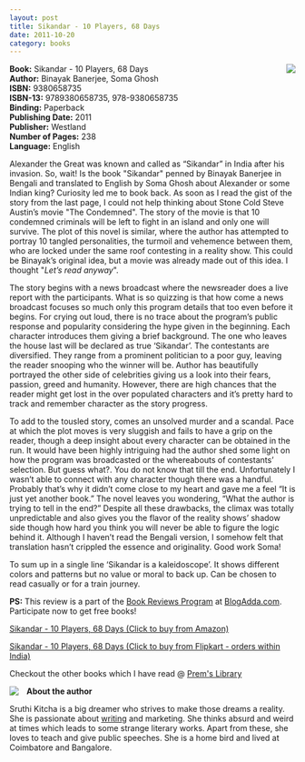 ```yaml
---
layout: post
title: Sikandar - 10 Players, 68 Days
date: 2011-10-20
category: books
---
```


<img style="clear: right; float: right; margin-bottom: 1em; margin-left: 1em;" 
src="{{site.url}}/img/sikandar-10-players-68-days-binayak-banarjee-soma-ghosh.jpg"/>   

**Book:** Sikandar - 10 Players, 68 Days  
**Author:** Binayak Banerjee, Soma Ghosh  
**ISBN:** 9380658735  
**ISBN-13:** 9789380658735, 978-9380658735  
**Binding:** Paperback  
**Publishing Date:** 2011  
**Publisher:** Westland  
**Number of Pages:** 238  
**Language:** English  
  
Alexander the Great was known and called as “Sikandar” in India after his invasion. So, wait! Is the book "Sikandar" penned by Binayak Banerjee in Bengali and translated to English by Soma Ghosh about Alexander or some Indian king? Curiosity led me to book back. As soon as I read the gist of the story from the last page, I could not help thinking about Stone Cold Steve Austin’s movie "The Condemned". The story of the movie is that 10 condemned criminals will be left to fight in an island and only one will survive. The plot of this novel is similar, where the author has attempted to portray 10 tangled personalities, the turmoil and vehemence between them, who are locked under the same roof contesting in a reality show. This could be Binayak’s original idea, but a movie was already made out of this idea. I thought "*Let’s read anyway*".  
  
The story begins with a news broadcast where the newsreader does a live report with the participants. What is so quizzing is that how come a news broadcast focuses so much only this program details that too even before it begins. For crying out loud, there is no trace about the program’s public response and popularity considering the hype given in the beginning. Each character introduces them giving a brief background. The one who leaves the house last will be declared as true ‘Sikandar’. The contestants are diversified. They range from a prominent politician to a poor guy, leaving the reader snooping who the winner will be. Author has beautifully portrayed the other side of celebrities giving us a look into their fears, passion, greed and humanity. However, there are high chances that the reader might get lost in the over populated characters and it’s pretty hard to track and remember character as the story progress.  
  
To add to the tousled story, comes an unsolved murder and a scandal. Pace at which the plot moves is very sluggish and fails to have a grip on the reader, though a deep insight about every character can be obtained in the run. It would have been highly intriguing had the author shed some light on how the program was broadcasted or the whereabouts of contestants’ selection. But guess what?. You do not know that till the end. Unfortunately I wasn’t able to connect with any character though there was a handful. Probably that’s why it didn’t come close to my heart and gave me a feel “It is just yet another book.” The novel leaves you wondering, “What the author is trying to tell in the end?” Despite all these drawbacks, the climax was totally unpredictable and also gives you the flavor of the reality shows’ shadow side though how hard you think you will never be able to figure the logic behind it. Although I haven’t read the Bengali version, I somehow felt that translation hasn’t crippled the essence and originality. Good work Soma!  
  
To sum up in a single line ‘Sikandar is a kaleidoscope’. It shows different colors and patterns but no value or moral to back up. Can be chosen to read casually or for a train journey.  
  
**PS:** This review is a part of the [Book Reviews Program](http://blog.blogadda.com/2011/05/04/indian-bloggers-book-reviews) at [BlogAdda.com](http://www.blogadda.com/). Participate now to get free books!  
  
[Sikandar - 10 Players, 68 Days (Click to buy from Amazon)](http://www.amazon.com/gp/product/9380658737/ref=as_li_tf_tl?ie=UTF8&amp;tag=booiverea-20&amp;linkCode=as2&amp;camp=217145&amp;creative=399373&amp;creativeASIN=9380658737)  
  
[Sikandar - 10 Players, 68 Days (Click to buy from Flipkart - orders within India)](http://www.flipkart.com/books/9380658735?affid=INPremkblo)  

Checkout the other books which I have read @ [Prem's Library]({{site.url}}/books/)  

<img style="clear: left; float: left; margin-bottom: 1em; margin-right: 1em;" 
src="{{site.url}}/img/sruthi.jpg"/>
 **About the author**  

Sruthi Kitcha is a big dreamer who strives to make those dreams a reality. She is passionate about [writing](http://penurheart.blogspot.com/) and marketing. She thinks absurd and weird at times which leads to some strange literary works. Apart from these, she loves to teach and give public speeches. She is a home bird and lived at Coimbatore and Bangalore.  

